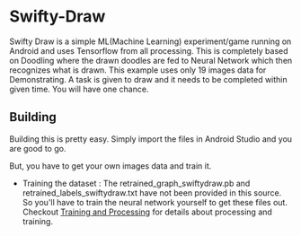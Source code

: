 # Swifty-Draw
Swifty Draw is a simple ML(Machine Learning) experiment/game running on Android and uses Tensorflow from all processing. 
This is completely based on Doodling where the drawn doodles are fed to Neural Network which then recognizes what is drawn.
This example uses only 19 images data for Demonstrating. 
A task is given to draw and it needs to be completed within given time. You will have one chance.

## Building

Building this is pretty easy. Simply import the files in Android Studio and you are good to go. 

But, you have to get your own images data and train it.

* Training the dataset : The retrained_graph_swiftydraw.pb and retrained_labels_swiftydraw.txt have not been provided in this source. 
So you'll have to train the neural network yourself to get these files out. 
Checkout [Training and Processing](https://github.com/MidsizeMango/Swifty-Draw/tree/master/Training-Processing) for details about processing and training.
